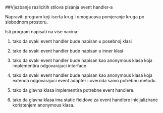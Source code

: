 ##Vjezbanje razlicitih stilova pisanja event handler-a

Napraviti program koji iscrta krug i omogucava pomjeranje kruga po slobodnom prostoru.

Isti program napisati na vise nacina:

1. tako da svaki event handler bude napisan u posebnoj klasi

2. tako da svaki event handler bude napisan u inner klasi

3. tako da svaki event handler bude napisan kao anonymous klasa koja implementira odgovarajuci interface

4. tako da svaki event handler bude napisan kao anonymous klasa koja extenda odgovarajuci event adapter i overrida samo potrebnu metodu.

5. tako da glavna klasa implementira potrebne event handlere.

6. tako da glavna klasa ima static fieldove za event handlere inicijalizirane koristenjem anonymous klasa.

